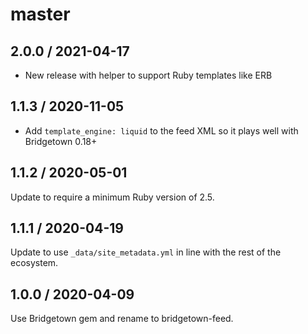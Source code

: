 # master

## 2.0.0 / 2021-04-17

* New release with helper to support Ruby templates like ERB

## 1.1.3 / 2020-11-05

* Add `template_engine: liquid` to the feed XML so it plays well with Bridgetown 0.18+

## 1.1.2 / 2020-05-01

Update to require a minimum Ruby version of 2.5.

## 1.1.1 / 2020-04-19

Update to use `_data/site_metadata.yml` in line with the rest of the ecosystem.

## 1.0.0 / 2020-04-09

Use Bridgetown gem and rename to bridgetown-feed.